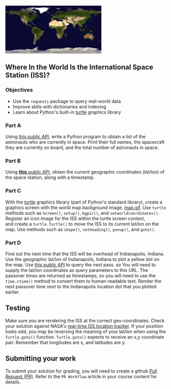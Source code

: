 <img align=left src="map.gif" width=300/><br clear=left>
## Where In the World Is the International Space Station (ISS)?

### Objectives
- Use the `requests` package to query real-world data
- Improve skills with dictionaries and indexing
- Learn about Python's built-in [turtle](https://docs.python.org/3.3/library/turtle.html?highlight=turtle) graphics library

### Part A
Using [this public API](http://api.open-notify.org/astros.json), write a Python program to obtain a list of the astronauts who are currently in space. Print their full names, the spacecraft they are currently on board, and the total number of astronauts in space.

### Part B
Using [**this** public API](http://api.open-notify.org/iss-now.json), obtain the current geographic coordinates (lat/lon) of the space station, along with a timestamp.

### Part C
With the [turtle](https://docs.python.org/3/library/turtle.html) graphics library (part of Python's standard library), create a graphics screen with the world map background image, [map.gif](./map.gif). Use `turtle` methods such as `Screen()`, `setup()`, `bgpic()`, and `setworldcoordinates()`. Register an icon image for the ISS within the turtle screen context, and create a `turtle.Turtle()` to move the ISS to its current lat/lon on the map. Use methods such as `shape()`, `setheading()`, `penup()`, and `goto()`.

### Part D
Find out the next time that the ISS will be overhead of Indianapolis, Indiana. Use the geographic lat/lon of Indianapolis, Indiana to plot a yellow dot on the map. Use [this public API](http://api.open-notify.org/iss-pass.jn) to query the next pass.
so
You will need to supply the lat/lon coordinates as query parameters to this URL. The passover times are returned as timestamps, so you will need to use the `time.ctime()` method to convert them to human-readable text. Render the next passover time next to the Indianapolis location dot that you plotted earlier.

## Testing
Make sure you are rendering the ISS at the correct geo-coordinates.  Check your solution against NASA's [real-time ISS location tracker](https://spotthestation.nasa.gov/tracking_map.cfm).  If your position looks odd, you may be reversing the meaning of your lat/lon when using the `Turtle.goto()` function.  `Turtle.goto()` expects to receive an x,y coordinate pair.  Remember that longitudes are x, and latitudes are y.

## Submitting your work
To submit your solution for grading, you will need to create a github [Pull Request (PR)](https://docs.github.com/en/github/collaborating-with-issues-and-pull-requests/about-pull-requests).  Refer to the `PR Workflow` article in your course content for details.
